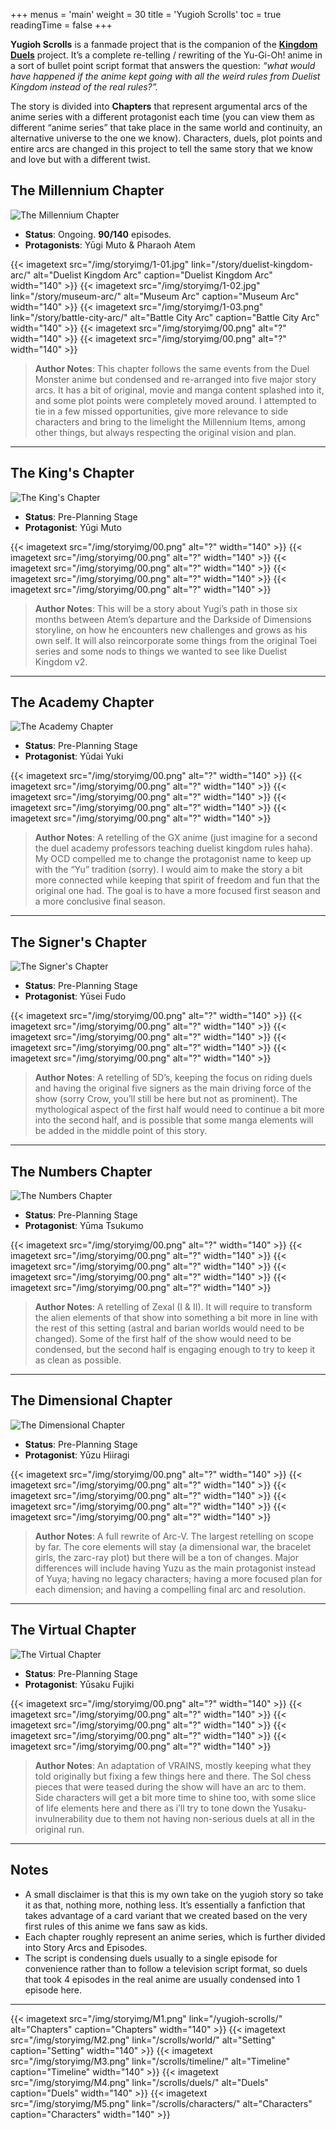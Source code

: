 +++
menus = 'main'
weight = 30
title = 'Yugioh Scrolls'
toc = true
readingTime = false
+++

**Yugioh Scrolls** is a fanmade project that is the companion of the **[Kingdom Duels](/about)** project. It’s a complete re-telling / rewriting of the Yu-Gi-Oh! anime in a sort of bullet point script format that answers the question: *“what would have happened if the anime kept going with all the weird rules from Duelist Kingdom instead of the real rules?”.*

The story is divided into **Chapters** that represent argumental arcs of the anime series with a different protagonist each time (you can view them as different “anime series” that take place in the same world and continuity, an alternative universe to the one we know). Characters, duels, plot points and entire arcs are changed in this project to tell the same story that we know and love but with a different twist.

## The Millennium Chapter

![The Millennium Chapter](/img/storyimg/Chapter01.jpg)

- **Status**: Ongoing. **90/140** episodes.
- **Protagonists**: Yūgi Muto & Pharaoh Atem

<div style="display: flex; justify-content: center; gap: 5px;">
{{< imagetext src="/img/storyimg/1-01.jpg" link="/story/duelist-kingdom-arc/" alt="Duelist Kingdom Arc" caption="Duelist Kingdom Arc" width="140" >}}
{{< imagetext src="/img/storyimg/1-02.jpg" link="/story/museum-arc/" alt="Museum Arc" caption="Museum Arc" width="140" >}}
{{< imagetext src="/img/storyimg/1-03.png" link="/story/battle-city-arc/" alt="Battle City Arc" caption="Battle City Arc" width="140" >}}
{{< imagetext src="/img/storyimg/00.png" alt="?" width="140" >}}
{{< imagetext src="/img/storyimg/00.png" alt="?" width="140" >}}
</div>

> **Author Notes**: This chapter follows the same events from the Duel Monster anime but condensed and re-arranged into five major story arcs. It has a bit of original, movie and manga content splashed into it, and some plot points were completely moved around. I attempted to tie in a few missed opportunities, give more relevance to side characters and bring to the limelight the Millennium Items, among other things, but always respecting the original vision and plan.

---

## The King's Chapter

![The King's Chapter](/img/storyimg/Chapter02.jpg)

- **Status**: Pre-Planning Stage
- **Protagonist**: Yūgi Muto

<div style="display: flex; justify-content: center; gap: 5px;">
{{< imagetext src="/img/storyimg/00.png" alt="?" width="140" >}}
{{< imagetext src="/img/storyimg/00.png" alt="?" width="140" >}}
{{< imagetext src="/img/storyimg/00.png" alt="?" width="140" >}}
{{< imagetext src="/img/storyimg/00.png" alt="?" width="140" >}}
{{< imagetext src="/img/storyimg/00.png" alt="?" width="140" >}}
</div>

> **Author Notes**: This will be a story about Yugi’s path in those six months between Atem’s departure and the Darkside of Dimensions storyline, on how he encounters new challenges and grows as his own self. It will also reincorporate some things from the original Toei series and some nods to things we wanted to see like Duelist Kingdom v2.

---

## The Academy Chapter

![The Academy Chapter](/img/storyimg/Chapter03.jpg)

- **Status**: Pre-Planning Stage
- **Protagonist**: Yūdai Yuki

<div style="display: flex; justify-content: center; gap: 5px;">
{{< imagetext src="/img/storyimg/00.png" alt="?" width="140" >}}
{{< imagetext src="/img/storyimg/00.png" alt="?" width="140" >}}
{{< imagetext src="/img/storyimg/00.png" alt="?" width="140" >}}
{{< imagetext src="/img/storyimg/00.png" alt="?" width="140" >}}
{{< imagetext src="/img/storyimg/00.png" alt="?" width="140" >}}
</div>

> **Author Notes**: A retelling of the GX anime (just imagine for a second the duel academy professors teaching duelist kingdom rules haha). My OCD compelled me to change the protagonist name to keep up with the “Yu” tradition (sorry). I would aim to make the story a bit more connected while keeping that spirit of freedom and fun that the original one had. The goal is to have a more focused first season and a more conclusive final season.

---

## The Signer's Chapter

![The Signer's Chapter](/img/storyimg/Chapter04.jpg)

- **Status**: Pre-Planning Stage
- **Protagonist**: Yūsei Fudo

<div style="display: flex; justify-content: center; gap: 5px;">
{{< imagetext src="/img/storyimg/00.png" alt="?" width="140" >}}
{{< imagetext src="/img/storyimg/00.png" alt="?" width="140" >}}
{{< imagetext src="/img/storyimg/00.png" alt="?" width="140" >}}
{{< imagetext src="/img/storyimg/00.png" alt="?" width="140" >}}
{{< imagetext src="/img/storyimg/00.png" alt="?" width="140" >}}
</div>

> **Author Notes**: A retelling of 5D’s, keeping the focus on riding duels and having the original five signers as the main driving force of the show (sorry Crow, you’ll still be here but not as prominent). The mythological aspect of the first half would need to continue a bit more into the second half, and is possible that some manga elements will be added in the middle point of this story. 

---

## The Numbers Chapter

![The Numbers Chapter](/img/storyimg/Chapter05.jpg)

- **Status**: Pre-Planning Stage
- **Protagonist**: Yūma Tsukumo

<div style="display: flex; justify-content: center; gap: 5px;">
{{< imagetext src="/img/storyimg/00.png" alt="?" width="140" >}}
{{< imagetext src="/img/storyimg/00.png" alt="?" width="140" >}}
{{< imagetext src="/img/storyimg/00.png" alt="?" width="140" >}}
{{< imagetext src="/img/storyimg/00.png" alt="?" width="140" >}}
{{< imagetext src="/img/storyimg/00.png" alt="?" width="140" >}}
</div>

> **Author Notes**: A retelling of Zexal (I & II). It will require to transform the alien elements of that show into something a bit more in line with the rest of this setting (astral and barian worlds would need to be changed). Some of the first half of the show would need to be condensed, but the second half is engaging enough to try to keep it as clean as possible.

---

## The Dimensional Chapter

![The Dimensional Chapter](/img/storyimg/Chapter06.jpg)

- **Status**: Pre-Planning Stage
- **Protagonist**: Yūzu Hiiragi

<div style="display: flex; justify-content: center; gap: 5px;">
{{< imagetext src="/img/storyimg/00.png" alt="?" width="140" >}}
{{< imagetext src="/img/storyimg/00.png" alt="?" width="140" >}}
{{< imagetext src="/img/storyimg/00.png" alt="?" width="140" >}}
{{< imagetext src="/img/storyimg/00.png" alt="?" width="140" >}}
{{< imagetext src="/img/storyimg/00.png" alt="?" width="140" >}}
</div>

> **Author Notes**: A full rewrite of Arc-V. The largest retelling on scope by far. The core elements will stay (a dimensional war, the bracelet girls, the zarc-ray plot) but there will be a ton of changes. Major differences will include having Yuzu as the main protagonist instead of Yuya; having no legacy characters; having a more focused plan for each dimension; and having a compelling final arc and resolution. 

---

## The Virtual Chapter

![The Virtual Chapter](/img/storyimg/Chapter07.jpg)

- **Status**: Pre-Planning Stage
- **Protagonist**: Yūsaku Fujiki

<div style="display: flex; justify-content: center; gap: 5px;">
{{< imagetext src="/img/storyimg/00.png" alt="?" width="140" >}}
{{< imagetext src="/img/storyimg/00.png" alt="?" width="140" >}}
{{< imagetext src="/img/storyimg/00.png" alt="?" width="140" >}}
{{< imagetext src="/img/storyimg/00.png" alt="?" width="140" >}}
{{< imagetext src="/img/storyimg/00.png" alt="?" width="140" >}}
</div>

> **Author Notes**: An adaptation of VRAINS, mostly keeping what they told originally but fixing a few things here and there. The Sol chess pieces that were teased during the show will have an arc to them. Side characters will get a bit more time to shine too, with some slice of life elements here and there as i’ll try to tone down the Yusaku-invulnerability due to them not having non-serious duels at all in the original run. 

---

## Notes

- A small disclaimer is that this is my own take on the yugioh story so take it as that, nothing more, nothing less. It’s essentially a fanfiction that takes advantage of a card variant that we created based on the very first rules of this anime we fans saw as kids.
- Each chapter roughly represent an anime series, which is further divided into Story Arcs and Episodes. 
- The script is condensing duels usually to a single episode for convenience rather than to follow a television script format, so duels that took 4 episodes in the real anime are usually condensed into 1 episode here.

---

<div style="display: flex; justify-content: center; gap: 5px;">
{{< imagetext src="/img/storyimg/M1.png" link="/yugioh-scrolls/" alt="Chapters" caption="Chapters" width="140" >}}
{{< imagetext src="/img/storyimg/M2.png" link="/scrolls/world/" alt="Setting" caption="Setting" width="140" >}}
{{< imagetext src="/img/storyimg/M3.png" link="/scrolls/timeline/" alt="Timeline" caption="Timeline" width="140" >}}
{{< imagetext src="/img/storyimg/M4.png" link="/scrolls/duels/" alt="Duels" caption="Duels" width="140" >}}
{{< imagetext src="/img/storyimg/M5.png" link="/scrolls/characters/" alt="Characters" caption="Characters" width="140" >}}
</div>

